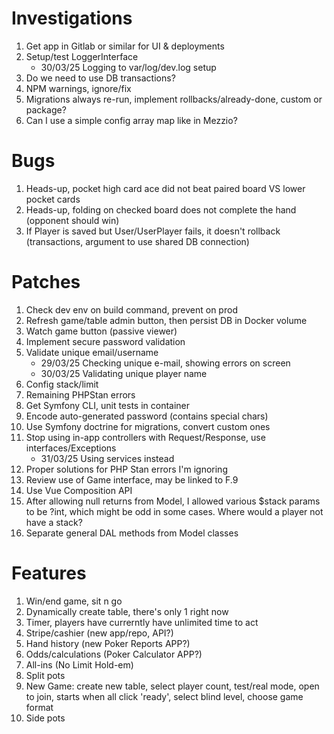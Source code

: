 # Investigations

1. Get app in Gitlab or similar for UI & deployments
2. Setup/test LoggerInterface
    * 30/03/25 Logging to var/log/dev.log setup
3. Do we need to use DB transactions?
4. NPM warnings, ignore/fix
5. Migrations always re-run, implement rollbacks/already-done, custom or package?
6. Can I use a simple config array map like in Mezzio?

# Bugs

1. Heads-up, pocket high card ace did not beat paired board VS lower pocket cards
2. Heads-up, folding on checked board does not complete the hand (opponent should win)
3. If Player is saved but User/UserPlayer fails, it doesn't rollback (transactions, argument to use shared DB connection)

# Patches

1. Check dev env on build command, prevent on prod
2. Refresh game/table admin button, then persist DB in Docker volume
3. Watch game button (passive viewer)
4. Implement secure password validation
5. Validate unique email/username
    * 29/03/25 Checking unique e-mail, showing errors on screen
    * 30/03/25 Validating unique player name
6. Config stack/limit 
7. Remaining PHPStan errors
8. Get Symfony CLI, unit tests in container
9. Encode auto-generated password (contains special chars)
10. Use Symfony doctrine for migrations, convert custom ones
11. Stop using in-app controllers with Request/Response, use interfaces/Exceptions
    * 31/03/25 Using services instead
12. Proper solutions for PHP Stan errors I'm ignoring
13. Review use of Game interface, may be linked to F.9
14. Use Vue Composition API
15. After allowing null returns from Model, I allowed various $stack params to be ?int, which might be odd in some cases. Where would a player not have a stack?
16. Separate general DAL methods from Model classes

# Features

1. Win/end game, sit n go
2. Dynamically create table, there's only 1 right now
3. Timer, players have currerntly have unlimited time to act
4. Stripe/cashier (new app/repo, API?)
5. Hand history (new Poker Reports APP?)
6. Odds/calculations (Poker Calculator APP?)
7. All-ins (No Limit Hold-em)
8. Split pots
9. New Game: create new table, select player count, test/real mode, open to join, starts when all click 'ready', select blind level, choose game format
10. Side pots
